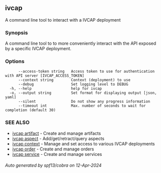 ## ivcap

A command line tool to interact with a IVCAP deployment

### Synopsis

A command line tool to to more conveniently interact with the
API exposed by a specific IVCAP deployment.

### Options

```
      --access-token string   Access token to use for authentication with API server [IVCAP_ACCESS_TOKEN]
      --context string        Context (deployment) to use
      --debug                 Set logging level to DEBUG
  -h, --help                  help for ivcap
  -o, --output string         Set format for displaying output [json, yaml]
      --silent                Do not show any progress information
      --timeout int           Max. number of seconds to wait for completion (default 30)
```

### SEE ALSO

* [ivcap artifact](ivcap_artifact.md)	 - Create and manage artifacts 
* [ivcap aspect](ivcap_aspect.md)	 - Add/get/retract/query aspects
* [ivcap context](ivcap_context.md)	 - Manage and set access to various IVCAP deployments
* [ivcap order](ivcap_order.md)	 - Create and manage orders 
* [ivcap service](ivcap_service.md)	 - Create and manage services 

###### Auto generated by spf13/cobra on 12-Apr-2024
